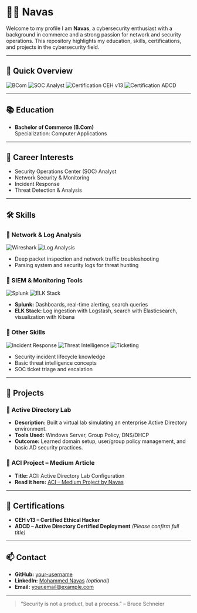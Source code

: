 # 👨‍💻 Navas 

Welcome to my profile I am **Navas**, a cybersecurity enthusiast with a background in commerce and a strong passion for network and security operations. This repository highlights my education, skills, certifications, and projects in the cybersecurity field.

---

## 🏅 Quick Overview

![BCom](https://img.shields.io/badge/Education-B.Com_CA-blue)
![SOC Analyst](https://img.shields.io/badge/Interest-SOC_Analyst-orange)
![Certification CEH v13](https://img.shields.io/badge/Cert-CEH_v13-red)
![Certification ADCD](https://img.shields.io/badge/Cert-ADCD-blue)

---

## 📚 Education

- **Bachelor of Commerce (B.Com)**  
  Specialization: Computer Applications  

---

## 🎯 Career Interests

- Security Operations Center (SOC) Analyst  
- Network Security & Monitoring  
- Incident Response  
- Threat Detection & Analysis  

---

## 🛠 Skills

### 🔎 Network & Log Analysis

![Wireshark](https://img.shields.io/badge/Tool-Wireshark-blue?logo=wireshark)
![Log Analysis](https://img.shields.io/badge/Skill-Log_Analysis-lightgrey)

- Deep packet inspection and network traffic troubleshooting
- Parsing system and security logs for threat hunting

### 🧰 SIEM & Monitoring Tools

![Splunk](https://img.shields.io/badge/SIEM-Splunk-black?logo=splunk)
![ELK Stack](https://img.shields.io/badge/SIEM-ELK_Stack-yellow?logo=elastic)

- **Splunk:** Dashboards, real-time alerting, search queries  
- **ELK Stack:** Log ingestion with Logstash, search with Elasticsearch, visualization with Kibana



### 🔐 Other Skills

![Incident Response](https://img.shields.io/badge/Skill-Incident_Response-critical)
![Threat Intelligence](https://img.shields.io/badge/Skill-Threat_Intelligence-orange)
![Ticketing](https://img.shields.io/badge/Skill-Alert_Triage-lightblue)

- Security incident lifecycle knowledge  
- Basic threat intelligence concepts  
- SOC ticket triage and escalation

---

## 🧪 Projects

### 🔐 Active Directory Lab
- **Description:** Built a virtual lab simulating an enterprise Active Directory environment.
- **Tools Used:** Windows Server, Group Policy, DNS/DHCP
- **Outcome:** Learned domain setup, user/group policy management, and basic AD security practices.

### 📘 ACI Project – Medium Article  
- **Title:** ACI: Active Directory Lab Configuration  
- **Read it here:** [ACI – Medium Project by Navas](https://medium.com/@navasmohammed8089/aci-09268b82570b)

---

## 📜 Certifications

- **CEH v13 – Certified Ethical Hacker**  
- **ADCD – Active Directory Certified Deployment** *(Please confirm full title)*  

---

## 📫 Contact

- **GitHub:** [your-username](https://github.com/your-username)  
- **LinkedIn:** [Mohammed Navas](https://www.linkedin.com/in/mohammed-navas123/) *(optional)*  
- **Email:** your.email@example.com

---

> “Security is not a product, but a process.” – Bruce Schneier

